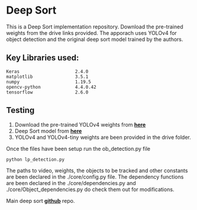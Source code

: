 # Deep Sort

This is a Deep Sort implementation repository. Download the pre-trained weights from the drive links provided.
The apporach uses YOLOv4 for object detection and the original deep sort model trained by the authors.

## Key Libraries used:

```
Keras                     2.4.0
matplotlib                3.5.1 
numpy                     1.19.5
opencv-python             4.4.0.42 
tensorflow                2.6.0 
```

## Testing
1. Download the pre-trained YOLOv4 weights from **[here](https://github.com/Mohit-robo/Deep_Learning/tree/main/Deep_sort/data/vehicle-detector)**
2. Deep Sort model from **[here](https://github.com/Mohit-robo/Deep_Learning/tree/main/Deep_sort/model_data)**
3. YOLOv4 and YOLOv4-tiny weights are been provided in the drive folder.

Once the files have been setup run the ob_detection.py file
          
    python lp_detection.py
    
The paths to video, weights, the objects to be tracked and other constants are been declared in the ./core/config.py file.
The dependency functions are been declared in the ./core/dependencies.py and ./core/Object_dependencies.py do check them out for modifications.


Main deep sort **[github](https://github.com/nwojke/deep_sort)** repo.
